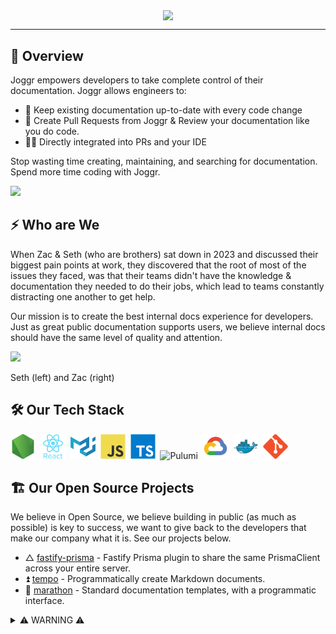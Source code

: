 <div>
    <p align="center">
        <img src="https://storage.googleapis.com/joggr-public-assets/github/github-banner.png" align="center" />
    </p>
    <hr>
</div>

## 🚀 Overview

Joggr empowers developers to take complete control of their documentation. Joggr allows engineers to:

- :rocket: Keep existing documentation up-to-date with every code change
- :arrows_counterclockwise: Create Pull Requests from Joggr & Review your documentation like you do code.
- :woman_technologist: Directly integrated into PRs and your IDE

Stop wasting time creating, maintaining, and searching for documentation. Spend more time coding with Joggr.

<a href="https://www.joggr.io/closed-beta-waitlist?utm_source=github&utm_medium=org-readme&utm_campaign=static-docs" alt="Join the Waitlist">
  <img src="https://storage.googleapis.com/joggr-public-assets/github/badges/join-waitlist-badge.svg" width="200px" />
</a>

<h2>
  ⚡ Who are We
</h2>

When Zac & Seth (who are brothers) sat down in 2023 and discussed their biggest pain points at work, they discovered that the root of most of the issues they faced, was that their teams didn't have the knowledge & documentation they needed to do their jobs, which lead to teams constantly distracting one another to get help.

Our mission is to create the best internal docs experience for developers. Just as great public documentation supports users, we believe internal docs should have the same level of quality and attention.

<img src="https://storage.googleapis.com/joggr-public-assets/github/seth-zac-long-cropped.jpg" width="140" />

Seth (left) and Zac (right)

## 🛠 Our Tech Stack

<div>
  <img src="https://github.com/devicons/devicon/blob/master/icons/nodejs/nodejs-original.svg" title="NodeJS" alt="NodeJS" width="40" height="40"/>&nbsp;
  <img src="https://github.com/devicons/devicon/blob/master/icons/react/react-original-wordmark.svg" title="React" alt="React" width="40" height="40"/>&nbsp;
  <img src="https://github.com/devicons/devicon/blob/master/icons/materialui/materialui-original.svg" title="Material UI" alt="Material UI" width="40" height="40"/>&nbsp;
  <img src="https://github.com/devicons/devicon/blob/master/icons/javascript/javascript-original.svg" title="JavaScript" alt="JavaScript" width="40" height="40"/>&nbsp;
  <img src="https://github.com/devicons/devicon/blob/master/icons/typescript/typescript-original.svg" title="TypeScript" alt="TypeScript" width="40" height="40"/>&nbsp;
  <img src="https://www.pulumi.com/logos/brand/avatar-on-white.svg" title="Pulumi" alt="Pulumi" width="40" height="40"/>&nbsp;
  <img src="https://github.com/devicons/devicon/blob/master/icons/googlecloud/googlecloud-original.svg" title="AWS" alt="AWS" width="40" height="40"/>&nbsp;
  <img src="https://github.com/devicons/devicon/blob/master/icons/docker/docker-original.svg" title="Docker" **alt="Docker" width="40" height="40"/>&nbsp;
  <img src="https://github.com/devicons/devicon/blob/master/icons/git/git-original.svg" title="Git" **alt="Git" width="40" height="40"/>&nbsp;
</div>

## 🏗️ Our Open Source Projects

We believe in Open Source, we believe building in public (as much as possible) is key to success, we want to give back to the developers that make our company what it is. See our projects below.

* △ [fastify-prisma](https://github.com/joggrdocs/fastify-prisma) - Fastify Prisma plugin to share the same PrismaClient across your entire server.
* ⏫ [tempo](https://github.com/joggrdocs/tempo) - Programmatically create Markdown documents.
* 🏃 [marathon](https://github.com/joggrdocs/marathon) - Standard documentation templates, with a programmatic interface.

<details>
  <summary>⚠️ WARNING ⚠️</summary>
  Our core libraries (marathon & tempo) are currently under heavy development during our <strong>closed beta</strong> so be forewarned. We will not go to a major version (aka release ready) until end of 2024 at the earliest.
</details>
